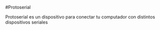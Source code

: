 #Protoserial

Protoserial es un dispositivo para conectar tu computador con distintos dispositivos seriales
